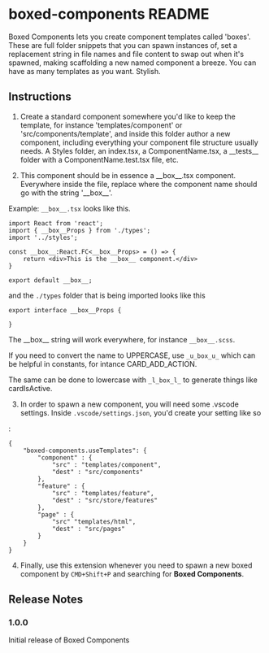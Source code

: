 # boxed-components README

Boxed Components lets you create component templates called 'boxes'. These are full folder snippets that you can spawn instances of, set a replacement string in file names and file content to swap out when it's spawned, making scaffolding a new named component a breeze. You can have as many templates as you want. Stylish.

## Instructions

1. Create a standard component somewhere you'd like to keep the template, for instance 'templates/component' or 'src/components/template', and inside this folder author a new component, including everything your component file structure usually needs. A Styles folder, an index.tsx, a ComponentName.tsx, a \_\_tests\_\_ folder with a ComponentName.test.tsx file, etc.

2. This component should be in essence a \_\_box\_\_.tsx component. Everywhere inside the file, replace where the component name should go with the string '\_\_box\_\_'.

Example: `__box__.tsx` looks like this.

    import React from 'react';
    import { __box__Props } from './types';
    import '../styles';
    
    const __box__:React.FC<__box__Props> = () => {
    	return <div>This is the __box__ component.</div>
    }
    
    export default __box__;

and the `./types` folder that is being imported looks like this

    export interface __box__Props {
    
    }

The \_\_box\_\_ string will work everywhere, for instance `__box__.scss`.

If you need to convert the name to UPPERCASE, use `_u_box_u_` which can be helpful in constants, for intance CARD_ADD_ACTION.

The same can be done to lowercase with `_l_box_l_` to generate things like cardIsActive.

3. In order to spawn a new component, you will need some .vscode settings. Inside `.vscode/settings.json`, you'd create your setting like so

:


    {
        "boxed-components.useTemplates": {
            "component" : {
                "src" : "templates/component",
                "dest" : "src/components"
            },
            "feature" : {
                "src" : "templates/feature",
                "dest" : "src/store/features"
            },
            "page" : {
                "src" "templates/html",
                "dest" : "src/pages"
            }
        }
    }


4. Finally, use this extension whenever you need to spawn a new boxed component by `CMD+Shift+P` and searching for __Boxed Components__.

## Release Notes

### 1.0.0

Initial release of Boxed Components

